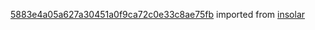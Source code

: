 [5883e4a05a627a30451a0f9ca72c0e33c8ae75fb](https://github.com/insolar/insolar/commit/5883e4a05a627a30451a0f9ca72c0e33c8ae75fb) imported from [insolar](https://github.com/insolar/insolar)
